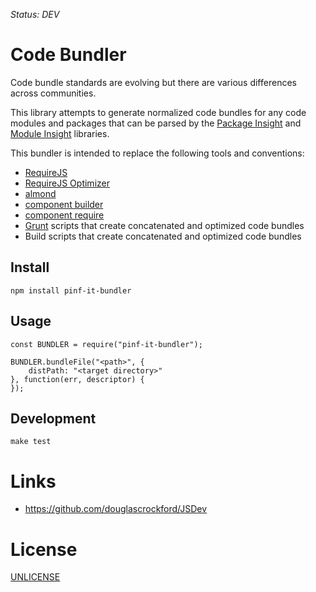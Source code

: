 *Status: DEV*

Code Bundler
============

Code bundle standards are evolving but there are various differences across communities.

This library attempts to generate normalized code bundles for
any code modules and packages that can be parsed by the
[Package Insight](https://github.com/pinf-it/pinf-it-package-insight) and
[Module Insight](https://github.com/pinf-it/pinf-it-module-insight) libraries.

This bundler is intended to replace the following tools and conventions:

  * [RequireJS](http://requirejs.org/)
  * [RequireJS Optimizer](http://requirejs.org/docs/optimization.html)
  * [almond](https://github.com/jrburke/almond)
  * [component builder](https://github.com/component/builder.js)
  * [component require](https://github.com/component/require)
  * [Grunt](http://gruntjs.com/) scripts that create concatenated and optimized code bundles
  * Build scripts that create concatenated and optimized code bundles


Install
-------

    npm install pinf-it-bundler


Usage
-----

    const BUNDLER = require("pinf-it-bundler");
    
    BUNDLER.bundleFile("<path>", {
        distPath: "<target directory>"
    }, function(err, descriptor) {
    });


Development
-----------

    make test


Links
=====

  * https://github.com/douglascrockford/JSDev


License
=======

[UNLICENSE](http://unlicense.org/)
